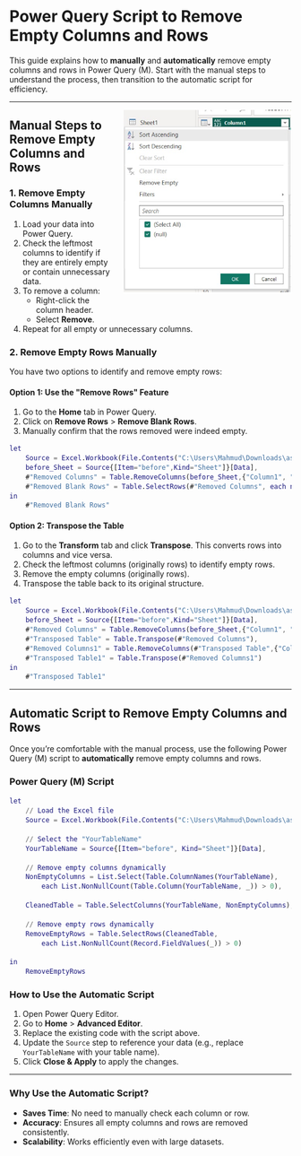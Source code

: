 
# Power Query Script to Remove Empty Columns and Rows

This guide explains how to **manually** and **automatically** remove empty columns and rows in Power Query (M). Start with the manual steps to understand the process, then transition to the automatic script for efficiency.

---

<img src="/img/EmptyColumns.jpg" alt="Empty Columns Image" width="300" style="float: right; margin-left: 15px; margin-bottom: 15px;" />

## Manual Steps to Remove Empty Columns and Rows

### 1. Remove Empty Columns Manually
1. Load your data into Power Query.
2. Check the leftmost columns to identify if they are entirely empty or contain unnecessary data.
3. To remove a column:
   - Right-click the column header.
   - Select **Remove**.
4. Repeat for all empty or unnecessary columns.

### 2. Remove Empty Rows Manually
You have two options to identify and remove empty rows:

#### **Option 1: Use the "Remove Rows" Feature**
1. Go to the **Home** tab in Power Query.
2. Click on **Remove Rows** > **Remove Blank Rows**.
3. Manually confirm that the rows removed were indeed empty.

```m
let
    Source = Excel.Workbook(File.Contents("C:\Users\Mahmud\Downloads\assignment-3 -Clean Data 2.xlsx"), null, true),
    before_Sheet = Source{[Item="before",Kind="Sheet"]}[Data],
    #"Removed Columns" = Table.RemoveColumns(before_Sheet,{"Column1", "Column2", "Column3", "Column4"}),
    #"Removed Blank Rows" = Table.SelectRows(#"Removed Columns", each not List.IsEmpty(List.RemoveMatchingItems(Record.FieldValues(_), {"", null})))
in
    #"Removed Blank Rows"
```

#### **Option 2: Transpose the Table**
1. Go to the **Transform** tab and click **Transpose**. This converts rows into columns and vice versa.
2. Check the leftmost columns (originally rows) to identify empty rows.
3. Remove the empty columns (originally rows).
4. Transpose the table back to its original structure.

```m
let
    Source = Excel.Workbook(File.Contents("C:\Users\Mahmud\Downloads\assignment-3 -Clean Data 2.xlsx"), null, true),
    before_Sheet = Source{[Item="before",Kind="Sheet"]}[Data],
    #"Removed Columns" = Table.RemoveColumns(before_Sheet,{"Column1", "Column2", "Column3", "Column4"}),
    #"Transposed Table" = Table.Transpose(#"Removed Columns"),
    #"Removed Columns1" = Table.RemoveColumns(#"Transposed Table",{"Column1", "Column2", "Column3"}),
    #"Transposed Table1" = Table.Transpose(#"Removed Columns1")
in
    #"Transposed Table1"
```
---

## Automatic Script to Remove Empty Columns and Rows

Once you’re comfortable with the manual process, use the following Power Query (M) script to **automatically** remove empty columns and rows.

### Power Query (M) Script

```m
let
    // Load the Excel file
    Source = Excel.Workbook(File.Contents("C:\Users\Mahmud\Downloads\assignment-3 -Clean Data 2.xlsx"), null, true),
    
    // Select the "YourTableName" 
    YourTableName = Source{[Item="before", Kind="Sheet"]}[Data],

    // Remove empty columns dynamically
    NonEmptyColumns = List.Select(Table.ColumnNames(YourTableName), 
        each List.NonNullCount(Table.Column(YourTableName, _)) > 0),
    
    CleanedTable = Table.SelectColumns(YourTableName, NonEmptyColumns),

    // Remove empty rows dynamically
    RemoveEmptyRows = Table.SelectRows(CleanedTable, 
        each List.NonNullCount(Record.FieldValues(_)) > 0)
    
in
    RemoveEmptyRows
```

### How to Use the Automatic Script
1. Open Power Query Editor.
2. Go to **Home** > **Advanced Editor**.
3. Replace the existing code with the script above.
4. Update the `Source` step to reference your data (e.g., replace `YourTableName` with your table name).
5. Click **Close & Apply** to apply the changes.

---

### Why Use the Automatic Script?
- **Saves Time**: No need to manually check each column or row.
- **Accuracy**: Ensures all empty columns and rows are removed consistently.
- **Scalability**: Works efficiently even with large datasets.
